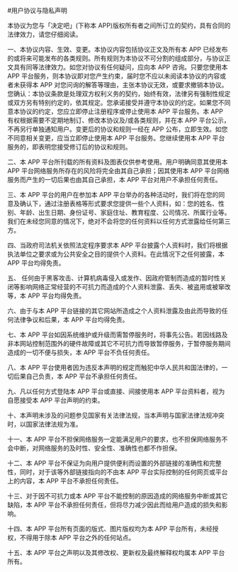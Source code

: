 #用户协议与隐私声明

本协议为您与「决定吧」(下称本 APP)版权所有者之间所订立的契约，具有合同的法律效力，请您仔细阅读。

一、本协议内容、生效、变更。本协议内容包括协议正文及所有本 APP 已经发布的或将来可能发布的各类规则。所有规则为本协议不可分割的组成部分，与协议正文具有同等法律效力。如您对协议有任何疑问，应向本 APP 咨询。只要您使用本 APP 平台服务，则本协议即对您产生约束，届时您不应以未阅读本协议的内容或者未获得本 APP 对您问询的解答等理由，主张本协议无效，或要求撤销本协议。您确认：本协议条款是处理双方权利义务的契约，始终有效，法律另有强制性规定或双方另有特别约定的，依其规定。您承诺接受并遵守本协议的约定。如果您不同意本协议的约定，您应立即停止注册程序或停止使用本 APP 平台服务。本 APP 有权根据需要不定期地制订、修改本协议及/或各类规则，并在本 APP 平台公示，不再另行单独通知用户。变更后的协议和规则一经在 APP 公布，立即生效。如您不同意相关变更，应当立即停止使用本 APP 平台服务。您继续使用本 APP 平台服务的，即表明您接受修订后的协议和规则。

二、本 APP 平台所刊载的所有资料及图表仅供参考使用。用户明确同意其使用本 APP 平台网络服务所存在的风险将完全由其自己承担；因其使用本 APP 平台网络服务而产生的一切后果也由其自己承担，本 APP 平台对用户不承担任何责任。

三、本 APP 平台的用户在参加本 APP 平台举办的各种活动时，我们将在您的同意及确认下，通过注册表格等形式要求您提供一些个人资料，如：您的姓名、性别、年龄、出生日期、身份证号、家庭住址、教育程度、公司情况、所属行业等。我们在未经您同意的情况下，绝对不会将您的任何资料以任何方式泄露给任何第三方。 

四、当政府司法机关依照法定程序要求本 APP 平台披露个人资料时，我们将根据执法单位之要求或为公共安全之目的提供个人资料。在此情况下之任何披露，本 APP 平台均得免责。 

五、 任何由于黑客攻击、计算机病毒侵入或发作、因政府管制而造成的暂时性关闭等影响网络正常经营的不可抗力而造成的个人资料泄露、丢失、被盗用或被窜改等，本 APP 平台均得免责。 

六、由于与本 APP 平台链接的其它网站所造成之个人资料泄露及由此而导致的任何法律争议和后果，本 APP 平台均得免责。 
 
七、本 APP 平台如因系统维护或升级而需暂停服务时，将事先公告。若因线路及非本网站控制范围外的硬件故障或其它不可抗力而导致暂停服务，于暂停服务期间造成的一切不便与损失，本 APP 平台不负任何责任。 
 
八、本 APP 平台使用者因为违反本声明的规定而触犯中华人民共和国法律的，一切后果自己负责，本 APP 平台不承担任何责任。 
 
九、凡以任何方式登陆本 APP 平台或直接、间接使用本 APP 平台资料者，视为自愿接受本 APP 平台声明的约束。 
 
十、本声明未涉及的问题参见国家有关法律法规，当本声明与国家法律法规冲突时，以国家法律法规为准。 
 
十一、本 APP 平台不担保网络服务一定能满足用户的要求，也不担保网络服务不会中断，对网络服务的及时性、安全性、准确性也都不作担保。 
 
十二、本 APP 平台不保证为向用户提供便利而设置的外部链接的准确性和完整性，同时，对于该等外部链接指向的不由本 APP 平台实际控制的任何网页或平台上的内容，本 APP 平台不承担任何责任。 
 
十三、对于因不可抗力或本 APP 平台不能控制的原因造成的网络服务中断或其它缺陷，本 APP 平台不承担任何责任，但将尽力减少因此而给用户造成的损失和影响。 
 
十四、本 APP 平台所有页面的版式、图片版权均为本 APP 平台所有，未经授权，不得用于除本 APP 平台之外的任何站点。 
 
十五、本 APP 平台之声明以及其修改权、更新权及最终解释权均属本 APP 平台所有。
